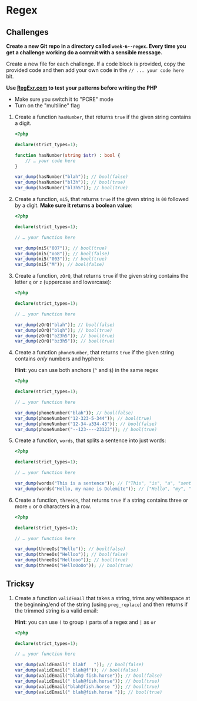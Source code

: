 # Regex

## Challenges

**Create a new Git repo in a directory called `week-6--regex`. Every time you get a challenge working do a commit with a sensible message.**

Create a new file for each challenge. If a code block is provided, copy the provided code and then add your own code in the `// ... your code here` bit.

**Use [RegExr.com](https://regexr.com) to test your patterns before writing the PHP**

- Make sure you switch it to "PCRE" mode
- Turn on the "multiline" flag


1) Create a function `hasNumber`, that returns `true` if the given string contains a digit.

    ```php
    <?php

    declare(strict_types=1);

    function hasNumber(string $str) : bool {
        // … your code here
    }

    var_dump(hasNumber("blah")); // bool(false)
    var_dump(hasNumber("bl3h")); // bool(true)
    var_dump(hasNumber("bl3h5")); // bool(true)
    ```

1) Create a function, `mi5`, that returns `true` if the given string is `00` followed by a digit. **Make sure it returns a boolean value**:


    ```php
    <?php

    declare(strict_types=1);

    // … your function here

    var_dump(mi5("007")); // bool(true)
    var_dump(mi5("oo8")); // bool(false)
    var_dump(mi5("003")); // bool(true)
    var_dump(mi5("M")); // bool(false)
    ```

1) Create a function, `zOrQ`, that returns `true` if the given string contains the letter `q` or `z` (uppercase and lowercase):

    ```php
    <?php

    declare(strict_types=1);

    // … your function here

    var_dump(zOrQ("blah")); // bool(false)
    var_dump(zOrQ("blqh")); // bool(true)
    var_dump(zOrQ("bZ3h5")); // bool(true)
    var_dump(zOrQ("bz3h5")); // bool(true)
    ```

1) Create a function `phoneNumber`, that returns `true` if the given string contains *only* numbers and hyphens:

    **Hint**: you can use both anchors (`^` and `$`) in the same regex

    ```php
    <?php

    declare(strict_types=1);

    // … your function here

    var_dump(phoneNumber("blah")); // bool(false)
    var_dump(phoneNumber("12-323-5-344")); // bool(true)
    var_dump(phoneNumber("12-34-a334-43")); // bool(false)
    var_dump(phoneNumber("--123----23123")); // bool(true)
    ```

1) Create a function, `words`, that splits a sentence into just words:

    ```php
    <?php

    declare(strict_types=1);

    // … your function here

    var_dump(words("This is a sentence")); // ["This", "is", "a", "sentence"]
    var_dump(words("Hello, my name is Dolemite")); // ["Hello", "my", "name", "is", "Dolemite"]
    ```

1) Create a function, `threeOs`, that returns `true` if a string contains three or more `o` or `O` characters in a row.

    ```php
    <?php

    declare(strict_types=1);

    // … your function here

    var_dump(threeOs("Hello")); // bool(false)
    var_dump(threeOs("Helloo")); // bool(false)
    var_dump(threeOs("Hellooo")); // bool(true)
    var_dump(threeOs("HelloOoOo")); // bool(true)
    ```

## Tricksy

1) Create a function `validEmail` that takes a string, trims any whitespace at the beginning/end of the string (using `preg_replace`) and then returns if the trimmed string is a valid email:

    **Hint**: you can use `(` to group `)` parts of a regex and `|` as `or`

    ```php
    <?php

    declare(strict_types=1);

    // … your function here

    var_dump(validEmail(" blahf   ")); // bool(false)
    var_dump(validEmail(" blah@f")); // bool(false)
    var_dump(validEmail("blah@ fish.horse")); // bool(false)
    var_dump(validEmail(" blah@fish.horse")); // bool(true)
    var_dump(validEmail("blah@fish.horse ")); // bool(true)
    var_dump(validEmail(" blah@fish.horse ")); // bool(true)
    ```

